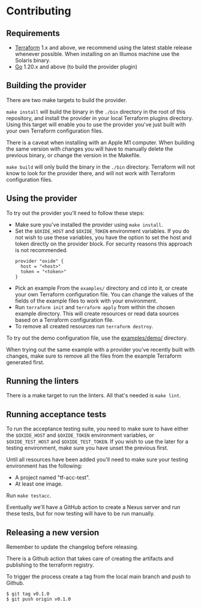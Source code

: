 # Contributing

## Requirements

- [Terraform](https://www.terraform.io/downloads) 1.x and above, we recommend using the latest stable release whenever possible. When installing on an Illumos machine use the Solaris binary.
- [Go](https://go.dev/dl/) 1.20.x and above (to build the provider plugin)

## Building the provider

There are two make targets to build the provider.

`make install` will build the binary in the `./bin` directory in the root of this repository, and install the provider in your local Terraform plugins directory. Using this target will enable you to use the provider you've just built with your own Terraform configuration files.

There is a caveat when installing with an Apple M1 computer. When building the same version with changes you will have to manually delete the previous binary, or change the version in the Makefile.

`make build` will only build the binary in the `./bin` directory. Terraform will not know to look for the provider there, and will not work with Terraform configuration files.

## Using the provider

To try out the provider you'll need to follow these steps:

- Make sure you've installed the provider using `make install`.
- Set the `$OXIDE_HOST` and `$OXIDE_TOKEN` environment variables. If you do not wish to use these variables, you have the option to set the host and token directly on the provider block. For security reasons this approach is not recommended.
  ```hcl
  provider "oxide" {
    host = "<host>"
    token = "<token>"
  }
  ```
- Pick an example From the `examples/` directory and cd into it, or create your own Terraform configuration file. You can change the values of the fields of the example files to work with your environment.
- Run `terraform init` and `terraform apply` from within the chosen example directory. This will create resources or read data sources based on a Terraform configuration file.
- To remove all created resources run `terraform destroy`.

To try out the demo configuration file, use the [examples/demo/](./examples/demo/) directory.

When trying out the same example with a provider you've recently built with changes, make sure to remove all the files from the example Terraform generated first.

## Running the linters

There is a make target to run the linters. All that's needed is `make lint`.

## Running acceptance tests

To run the acceptance testing suite, you need to make sure to have either the `$OXIDE_HOST` and `$OXIDE_TOKEN` environment variables, or `$OXIDE_TEST_HOST` and `$OXIDE_TEST_TOKEN`. If you wish to use the later for a testing environment, make sure you have unset the previous first.

Until all resources have been added you'll need to make sure your testing environment has the following:

- A project named "tf-acc-test".
- At least one image.

Run `make testacc`.

Eventually we'll have a GitHub action to create a Nexus server and run these tests, but for now testing will have to be run manually.

## Releasing a new version

Remember to update the changelog before releasing.

There is a Github action that takes care of creating the artifacts and publishing to the terraform registry.

To trigger the process create a tag from the local main branch and push to Github.

```console
$ git tag v0.1.0
$ git push origin v0.1.0
```
